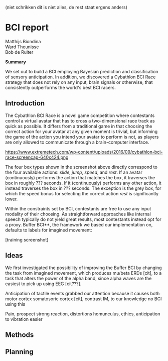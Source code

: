 (niet schrikken dit is niet alles, de rest staat ergens anders)

# BCI report

Matthijs Biondina<br>
Ward Theunisse<br>
Bob de Ruiter

__Summary__

We set out to build a BCI employing Bayesian prediction and classification of sensory anticipation. In addition, we discovered a Cybathlon BCI Race strategy that does not rely on any input, brain signals or otherwise, that consistently outperforms the world's best BCI racers.

## Introduction

The Cybathlon BCI Race is a novel game competition where contestants control a virtual avatar that has to cross a two-dimensional race track as quick as possible. It differs from a traditional game in that choosing the correct action for your avatar at any given moment is trivial, but informing the game of the action you intend your avatar to perform is not, as players are only allowed to communicate through a brain-computer interface.

https://www.extremetech.com/wp-content/uploads/2016/09/cybathlon-bci-race-screencap-640x424.png

The four box types shown in the screenshot above directly correspond to the four available actions: *slide*, *jump*, *speed*, and *rest*. If an avatar (continuously) performs the action that matches the box, it traverses the box in roughly ??? seconds. If it (continuously) performs any other action, it instead traverses the box in ??? seconds. The exception is the grey box, for which the speed bonus for selecting the correct action *rest* is significantly lower.

Within the constraints set by BCI, contestants are free to use any input modality of their choosing. As straightforward approaches like internal speech typically do not yield great results, most contestants instead opt for a proxy. Buffer BCI**, the framework we based our implementation on, defaults to labels for imagined movement:

[training screenshot]

## Ideas

We first investigated the possibility of improving the Buffer BCI by changing the task from imagined movement, which produces mu/beta ERDs [cit], to a task that alters the power of the alpha band, since alpha waves are the easiest to pick up using EEG [cit???].

Anticipation of tactile events grabbed our attention because it causes both motor cortex somatosoric cortex [cit], contrast IM, to our knowledge no BCI using this

Pain, prospect strong reaction, distortions homunculus, ethics, anticipation to vibration easier

## Methods

## Planning
